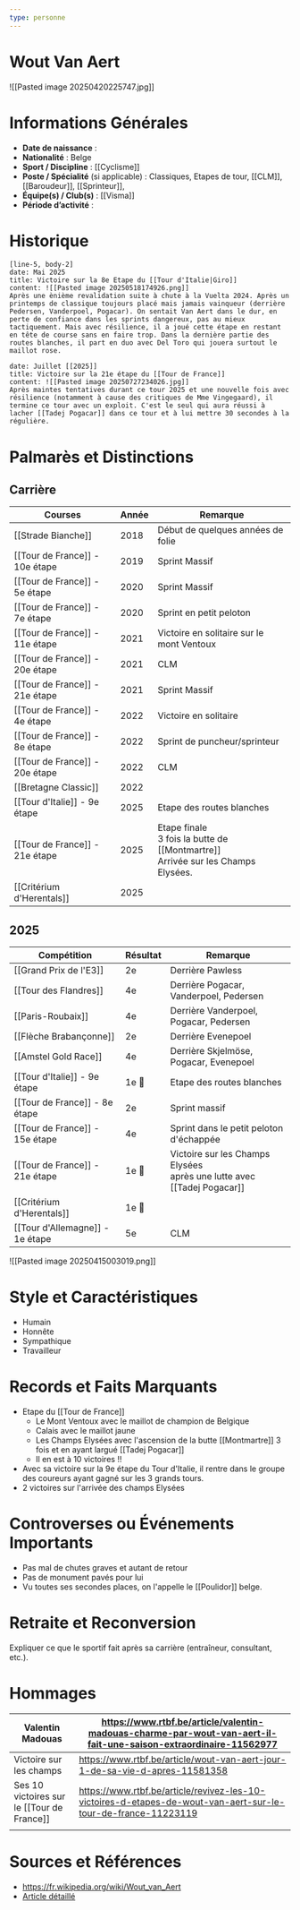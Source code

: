 ```yaml
---
type: personne
---
```

# Wout Van Aert

![[Pasted image 20250420225747.jpg]]
# Informations Générales
- **Date de naissance** :  
- **Nationalité** :  Belge
- **Sport / Discipline** : [[Cyclisme]] 
- **Poste / Spécialité** (si applicable) : Classiques, Etapes de tour, [[CLM]], [[Baroudeur]], [[Sprinteur]], 
- **Équipe(s) / Club(s)** :  [[Visma]]
- **Période d’activité** :  

# Historique

```timeline-labeled
[line-5, body-2]
date: Mai 2025  
title: Victoire sur la 8e Etape du [[Tour d'Italie|Giro]]
content: ![[Pasted image 20250518174926.png]]
Après une ènième revalidation suite à chute à la Vuelta 2024. Après un printemps de classique toujours placé mais jamais vainqueur (derrière Pedersen, Vanderpoel, Pogacar). On sentait Van Aert dans le dur, en perte de confiance dans les sprints dangereux, pas au mieux tactiquement. Mais avec résilience, il a joué cette étape en restant en tête de course sans en faire trop. Dans la dernière partie des routes blanches, il part en duo avec Del Toro qui jouera surtout le maillot rose.

date: Juillet [[2025]]
title: Victoire sur la 21e étape du [[Tour de France]]
content: ![[Pasted image 20250727234026.jpg]]
Après maintes tentatives durant ce tour 2025 et une nouvelle fois avec résilience (notamment à cause des critiques de Mme Vingegaard), il termine ce tour avec un exploit. C'est le seul qui aura réussi à lacher [[Tadej Pogacar]] dans ce tour et à lui mettre 30 secondes à la régulière.
```

# Palmarès et Distinctions

## Carrière
| Courses                        | Année | Remarque                                                                              |
| ------------------------------ | ----- | ------------------------------------------------------------------------------------- |
| [[Strade Bianche]]             | 2018  | Début de quelques années de folie                                                     |
| [[Tour de France]] - 10e étape | 2019  | Sprint Massif                                                                         |
| [[Tour de France]] - 5e étape  | 2020  | Sprint Massif                                                                         |
| [[Tour de France]] - 7e étape  | 2020  | Sprint en petit peloton                                                               |
| [[Tour de France]] - 11e étape | 2021  | Victoire en solitaire sur le mont Ventoux                                             |
| [[Tour de France]] - 20e étape | 2021  | CLM                                                                                   |
| [[Tour de France]] - 21e étape | 2021  | Sprint Massif                                                                         |
| [[Tour de France]] - 4e étape  | 2022  | Victoire en solitaire                                                                 |
| [[Tour de France]] - 8e étape  | 2022  | Sprint de puncheur/sprinteur                                                          |
| [[Tour de France]] - 20e étape | 2022  | CLM                                                                                   |
| [[Bretagne Classic]]           | 2022  |                                                                                       |
| [[Tour d'Italie]] - 9e étape   | 2025  | Etape des routes blanches                                                             |
| [[Tour de France]] - 21e étape | 2025  | Etape finale <br>3 fois la butte de [[Montmartre]]<br>Arrivée sur les Champs Elysées. |
| [[Critérium d'Herentals]]      | 2025  |                                                                                       |

## 2025

| Compétition                     | Résultat | Remarque                                                                   |
| ------------------------------- | -------- | -------------------------------------------------------------------------- |
| [[Grand Prix de l'E3]]          | 2e       | Derrière Pawless                                                           |
| [[Tour des Flandres]]           | 4e       | Derrière Pogacar, Vanderpoel, Pedersen                                     |
| [[Paris-Roubaix]]               | 4e       | Derrière Vanderpoel, Pogacar, Pedersen                                     |
| [[Flèche Brabançonne]]          | 2e       | Derrière Evenepoel                                                         |
| [[Amstel Gold Race]]            | 4e       | Derrière Skjelmöse, Pogacar, Evenepoel                                     |
| [[Tour d'Italie]] - 9e étape    | 1e 🥇    | Etape des routes blanches                                                  |
| [[Tour de France]] - 8e étape   | 2e       | Sprint massif                                                              |
| [[Tour de France]] - 15e étape  | 4e       | Sprint dans le petit peloton d'échappée                                    |
| [[Tour de France]] - 21e étape  | 1e 🥇    | Victoire sur les Champs Elysées <br>après une lutte avec [[Tadej Pogacar]] |
| [[Critérium d'Herentals]]       | 1e 🥇    |                                                                            |
| [[Tour d'Allemagne]] - 1e étape | 5e       | CLM                                                                        |
![[Pasted image 20250415003019.png]]
# Style et Caractéristiques
- Humain
- Honnête
- Sympathique
- Travailleur

# Records et Faits Marquants
- Etape du [[Tour de France]]
	- Le Mont Ventoux avec le maillot de champion de Belgique
	- Calais avec le maillot jaune
	- Les Champs Elysées avec l'ascension de la butte [[Montmartre]] 3 fois et en ayant largué [[Tadej Pogacar]]
	- Il en est à 10 victoires !!
- Avec sa victoire sur la 9e étape du Tour d'Italie, il rentre dans le groupe des coureurs ayant gagné sur les 3 grands tours.
- 2 victoires sur l'arrivée des champs Elysées

# Controverses ou Événements Importants
- Pas mal de chutes graves et autant de retour
- Pas de monument pavés pour lui
- Vu toutes ses secondes places, on l'appelle le [[Poulidor]] belge.

# Retraite et Reconversion
Expliquer ce que le sportif fait après sa carrière (entraîneur, consultant, etc.).

# Hommages

| Valentin Madouas                           | https://www.rtbf.be/article/valentin-madouas-charme-par-wout-van-aert-il-fait-une-saison-extraordinaire-11562977 |
| ------------------------------------------ | ---------------------------------------------------------------------------------------------------------------- |
| Victoire sur les champs                    | https://www.rtbf.be/article/wout-van-aert-jour-1-de-sa-vie-d-apres-11581358                                      |
| Ses 10 victoires sur le [[Tour de France]] | https://www.rtbf.be/article/revivez-les-10-victoires-d-etapes-de-wout-van-aert-sur-le-tour-de-france-11223119    |
|                                            |                                                                                                                  |

# Sources et Références
- https://fr.wikipedia.org/wiki/Wout_van_Aert
- [Article détaillé](#)
